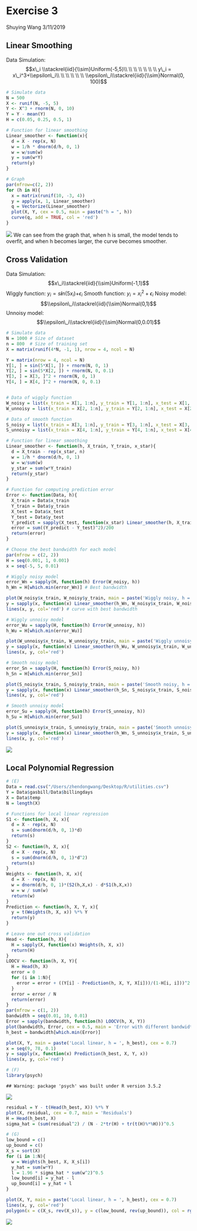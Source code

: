 Exercise 3
================
Shuying Wang
3/11/2019

Linear Smoothing
----------------

Data Simulation:
$$x\_i \\stackrel{iid}{\\sim}Uniform(-5,5)\\ \\ \\ \\ \\ \\ \\ y\_i = x\_i^3+\\epsilon\_i\\ \\ \\ \\ \\ \\ \\epsilon\_i\\stackrel{iid}{\\sim}Normal(0, 100)$$

``` r
# Simulate data
N = 500
X <- runif(N, -5, 5)
Y <- X^3 + rnorm(N, 0, 10)
Y = Y - mean(Y)
H = c(0.05, 0.25, 0.5, 1)

# Function for linear smoothing
Linear_smoother <- function(x){
  d = X - rep(x, N)
  w = 1/h * dnorm(d/h, 0, 1)
  w = w/sum(w)
  y = sum(w*Y)
  return(y)
}

# Graph
par(mfrow=c(2, 2))
for (h in H){
  x = matrix(runif(10, -3, 4))
  y = apply(x, 1, Linear_smoother)
  q = Vectorize(Linear_smoother)
  plot(X, Y, cex = 0.5, main = paste("h = ", h))
  curve(q, add = TRUE, col = 'red')
}
```

![](Exercise_3_code_files/figure-markdown_github/unnamed-chunk-1-1.png) We can see from the graph that, when h is small, the model tends to overfit, and when h becomes larger, the curve becomes smoother.

Cross Validation
----------------

Data Simulation:
$$x\_i\\stackrel{iid}{\\sim}Uniform(-1,1)$$
Wiggly function:
*y*<sub>*i*</sub> = *s**i**n*(5*x*<sub>*i*</sub>)+*ϵ*<sub>*i*</sub>
Smooth function:
*y*<sub>*i*</sub> = *x*<sub>*i*</sub><sup>2</sup> + *ϵ*<sub>*i*</sub>
Noisy model:
$$\\epsilon\_i\\stackrel{iid}{\\sim}Normal(0,1)$$
Unnoisy model:
$$\\epsilon\_i\\stackrel{iid}{\\sim}Normal(0,0.01)$$

``` r
# Simulate data
N = 1000 # Size of dataset
n = 800  # Size of training set
X = matrix(runif(4*N, -1, 1), nrow = 4, ncol = N)

Y = matrix(nrow = 4, ncol = N)
Y[1, ] = sin(5*X[1, ]) + rnorm(N, 0, 1)
Y[2, ] = sin(5*X[2, ]) + rnorm(N, 0, 0.1)
Y[3, ] = X[3, ]^2 + rnorm(N, 0, 1)
Y[4, ] = X[4, ]^2 + rnorm(N, 0, 0.1)


# Data of wiggly function
W_noisy = list(x_train = X[1, 1:n], y_train = Y[1, 1:n], x_test = X[1, (n+1):N], y_test = Y[1, (n+1):N])
W_unnoisy = list(x_train = X[2, 1:n], y_train = Y[2, 1:n], x_test = X[2, (n+1):N], y_test = Y[2, (n+1):N]) 

# Data of smooth function
S_noisy = list(x_train = X[3, 1:n], y_train = Y[3, 1:n], x_test = X[3, (n+1):N], y_test = Y[3, (n+1):N])
S_unnoisy = list(x_train = X[4, 1:n], y_train = Y[4, 1:n], x_test = X[4, (n+1):N], y_test = Y[4, (n+1):N])

# Function for linear smoothing
Linear_smoother <- function(h, X_train, Y_train, x_star){
  d = X_train - rep(x_star, n)
  w = 1/h * dnorm(d/h, 0, 1)
  w = w/sum(w)
  y_star = sum(w*Y_train)
  return(y_star)
}

# Function for computing prediction error
Error <- function(Data, h){
  X_train = Data$x_train
  Y_train = Data$y_train
  X_test = Data$x_test
  Y_test = Data$y_test
  Y_predict = sapply(X_test, function(x_star) Linear_smoother(h, X_train, Y_train, x_star))
  error = sum((Y_predict - Y_test)^2)/200
  return(error)
}

# Choose the best bandwidth for each model
par(mfrow = c(2, 2))
H = seq(0.001, 1, 0.001)
x = seq(-5, 5, 0.01)

# Wiggly noisy model
error_Wn = sapply(H, function(h) Error(W_noisy, h))
h_Wn = H[which.min(error_Wn)] # Best bandwidth

plot(W_noisy$x_train, W_noisy$y_train, main = paste('Wiggly noisy, h = ', h_Wn), cex = 0.5)
y = sapply(x, function(x) Linear_smoother(h_Wn, W_noisy$x_train, W_noisy$y_train, x))
lines(x, y, col='red') # curve with best bandwidth

# Wiggly unnoisy model  
error_Wu = sapply(H, function(h) Error(W_unnoisy, h))
h_Wu = H[which.min(error_Wu)]

plot(W_unnoisy$x_train, W_unnoisy$y_train, main = paste('Wiggly unnoisy, h = ', h_Wu), cex = 0.5)
y = sapply(x, function(x) Linear_smoother(h_Wu, W_unnoisy$x_train, W_unnoisy$y_train, x))
lines(x, y, col='red')

# Smooth noisy model
error_Sn = sapply(H, function(h) Error(S_noisy, h))
h_Sn = H[which.min(error_Sn)]

plot(S_noisy$x_train, S_noisy$y_train, main = paste('Smooth noisy, h = ', h_Sn), cex = 0.5)
y = sapply(x, function(x) Linear_smoother(h_Sn, S_noisy$x_train, S_noisy$y_train, x))
lines(x, y, col='red')

# Smooth unnoisy model
error_Su = sapply(H, function(h) Error(S_unnoisy, h))
h_Su = H[which.min(error_Su)]

plot(S_unnoisy$x_train, S_unnoisy$y_train, main = paste('Smooth unnoisy, h = ', h_Su), cex = 0.5)
y = sapply(x, function(x) Linear_smoother(h_Wn, S_unnoisy$x_train, S_unnoisy$y_train, x))
lines(x, y, col='red')
```

![](Exercise_3_code_files/figure-markdown_github/unnamed-chunk-2-1.png)

Local Polynomial Regression
---------------------------

``` r
# (E)
Data = read.csv("/Users/zhendongwang/Desktop/R/utilities.csv")
Y = Data$gasbill/Data$billingdays
X = Data$temp
N = length(X)

# Functions for local linear regression
S1 <- function(h, X, x){
  d = X - rep(x, N)
  s = sum(dnorm(d/h, 0, 1)*d)
  return(s)
}
S2 <- function(h, X, x){
  d = X - rep(x, N)
  s = sum(dnorm(d/h, 0, 1)*d^2)
  return(s)
}
Weights <- function(h, X, x){
  d = X - rep(x, N)
  w = dnorm(d/h, 0, 1)*(S2(h,X,x) - d*S1(h,X,x))
  w = w / sum(w)
  return(w)
}
Prediction <- function(h, X, Y, x){
  y = t(Weights(h, X, x)) %*% Y
  return(y)
}

# Leave one out cross validation
Head <- function(h, X){
  H = sapply(X, function(x) Weights(h, X, x))
  return(H)
}
LOOCV <- function(h, X, Y){
  H = Head(h, X)
  error = 0
  for (i in 1:N){
    error = error + ((Y[i] - Prediction(h, X, Y, X[i]))/(1-H[i, i]))^2
  }
  error = error / N
  return(error)
}
par(mfrow = c(1, 2))
bandwidth = seq(0.01, 10, 0.01)
Error = sapply(bandwidth, function(h) LOOCV(h, X, Y))
plot(bandwidth, Error, cex = 0.5, main = 'Error with different bandwidth')
h_best = bandwidth[which.min(Error)]

plot(X, Y, main = paste('Local linear, h = ', h_best), cex = 0.7)
x = seq(9, 78, 0.1)
y = sapply(x, function(x) Prediction(h_best, X, Y, x))
lines(x, y, col='red')

# (F)
library(psych)
```

    ## Warning: package 'psych' was built under R version 3.5.2

![](Exercise_3_code_files/figure-markdown_github/unnamed-chunk-3-1.png)

``` r
residual = Y - t(Head(h_best, X)) %*% Y
plot(X, residual, cex = 0.7, main = 'Residuals')
H = Head(h_best, X)
sigma_hat = (sum(residual^2) / (N - 2*tr(H) + tr(t(H)%*%H)))^0.5

# (G)
low_bound = c()
up_bound = c()
X_s = sort(X)
for (i in 1:N){
  w = Weights(h_best, X, X_s[i])
  y_hat = sum(w*Y)
  l = 1.96 * sigma_hat * sum(w^2)^0.5
  low_bound[i] = y_hat - l
  up_bound[i] = y_hat + l
}

plot(X, Y, main = paste('Local linear, h = ', h_best), cex = 0.7)
lines(x, y, col='red')
polygon(x = c(X_s, rev(X_s)), y = c(low_bound, rev(up_bound)), col = rgb(0.1, 0.1, 0.1, 0.2), border=NA)
```

![](Exercise_3_code_files/figure-markdown_github/unnamed-chunk-3-2.png)
